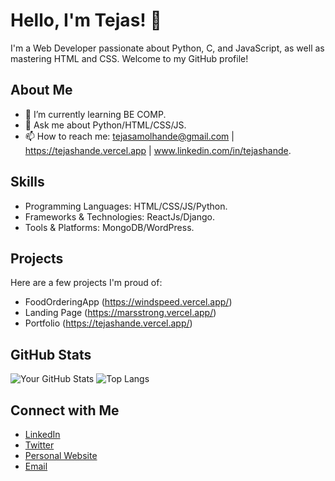 # Hello, I'm Tejas! 👋

I'm a Web Developer passionate about Python, C, and JavaScript, as well as mastering HTML and CSS. Welcome to my GitHub profile! 

## About Me

- 🌱 I’m currently learning BE COMP.
- 💬 Ask me about Python/HTML/CSS/JS.
- 📫 How to reach me: tejasamolhande@gmail.com | https://tejashande.vercel.app | www.linkedin.com/in/tejashande.

## Skills

- Programming Languages: HTML/CSS/JS/Python.
- Frameworks & Technologies: ReactJs/Django.
- Tools & Platforms: MongoDB/WordPress.

## Projects

Here are a few projects I'm proud of:

- FoodOrderingApp (https://windspeed.vercel.app/)
- Landing Page (https://marsstrong.vercel.app/)
- Portfolio (https://tejashande.vercel.app/)

## GitHub Stats

![Your GitHub Stats](https://github-readme-stats.vercel.app/api?username=tejhande&show_icons=true&theme=radical)
![Top Langs](https://github-readme-stats.vercel.app/api/top-langs/?username=tejhande&hide_progress=true)

## Connect with Me

- [LinkedIn](www.linkedin.com/in/tejashande)
- [Twitter](https://twitter.com/tejashande25)
- [Personal Website](tejashande.vercel.app)
- [Email](tejasamolhande@gmail.com)
